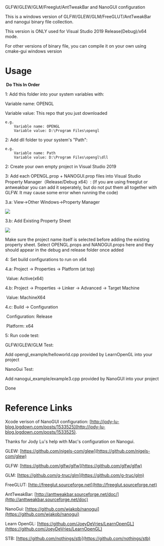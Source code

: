GLFW/GLEW/GLM/Freeglut/AntTweakBar and NanoGUI configuration

This is a windows version of GLFW/GLEW/GLM/FreeGLUT/AntTweakBar and nanogui binary file collection.

This version is ONLY used for Visual Studio 2019 Release(Debug)/x64 mode.

For other versions of binary file, you can compile it on your own using cmake-gui windows version

# Usage

<b> Do This In Order </b>

1: Add this folder into your system variables with:

Variable name: OPENGL

Variable value: This repo that you just downloaded
```
e.g.  
    Variable name: OPENGL
    Variable value: D:\Program Files\opengl
```

2: Add dll folder to your system's "Path":
```
e.g. 
    Variable name: Path
    Variable value: D:\Program Files\opengl\dll
```

2: Create your own empty project in Visual Studio 2019

3: Add each OPENGL.prop + NANOGUI.prop files into Visual Studio Property Manager（Release/Debug x64）:
(If you are using freeglut or antweakbar you can add it seperately, but do not put them all together with GLFW. It may cause some error when running the code)

3.a:  View->Other Windows->Property Manager

<img src="https://i.imgur.com/q4uePzR.png" />

3.b: Add Existing Property Sheet

<img src="https://i.imgur.com/UULN4Gd.png"/>

Make sure the project name itself is selected before adding the existing property sheet. Select OPENGL.props and NANOGUI.props here and they should appear in the debug and release folder once added

4: Set build configurations to run on x64

4.a: Project -> Properties -> Platform (at top)

​		Value: Active(x64)

4.b: Project -> Properties -> Linker -> Advanced -> Target Machine

​		Value: MachineX64

4.c: Build -> Configuration

​		Configuration: Release

​		Platform: x64

5: Run code test:

GLFW/GLEW/GLM Test:

Add opengl_example/helloworld.cpp provided by LearnOpenGL into your project

NanoGui Test:

Add nanogui_example/example3.cpp provided by NanoGUI into your project

Done

# Reference Links

Xcode verison of NanoGUI configuration: [http://jody-lu-blog.logdown.com/posts/1533525](http://jody-lu-blog.logdown.com/posts/1533525).

Thanks for Jody Lu's help with Mac's configuration on Nanogui.

GLEW: [https://github.com/nigels-com/glew](https://github.com/nigels-com/glew)

GLFW: [https://github.com/glfw/glfw](https://github.com/glfw/glfw)

GLM: [https://github.com/g-truc/glm](https://github.com/g-truc/glm)

FreeGLUT: [http://freeglut.sourceforge.net](http://freeglut.sourceforge.net)

AntTweakBar: [http://anttweakbar.sourceforge.net/doc/](http://anttweakbar.sourceforge.net/doc)

NanoGui: [https://github.com/wjakob/nanogui](https://github.com/wjakob/nanogui)

Learn OpenGL: [https://github.com/JoeyDeVries/LearnOpenGL](https://github.com/JoeyDeVries/LearnOpenGL)

STB: [https://github.com/nothings/stb](https://github.com/nothings/stb)
